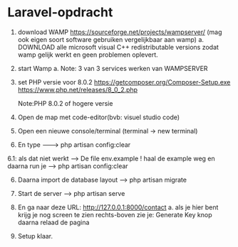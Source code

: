 # Laravel-opdracht

1. download WAMP https://sourceforge.net/projects/wampserver/ (mag ook eigen soort software gebruiken vergelijkbaar aan wamp)
    a. DOWNLOAD alle microsoft visual C++ redistributable versions zodat wamp gelijk werkt en geen problemen oplevert.

2. start Wamp
    a. Note: 3 van 3 services werken van WAMPSERVER

3. set PHP versie voor 8.0.2 
    https://getcomposer.org/Composer-Setup.exe
    https://www.php.net/releases/8_0_2.php

    Note:PHP 8.0.2 of hogere versie

4. Open de map met code-editor(bvb: visuel studio code)

5. Open een nieuwe console/terminal (terminal -> new terminal)

6. En type ---> php artisan config:clear

6.1: als dat niet werkt --> De file env.example ! haal de example weg en daarna run je --> php artisan config:clear

6. Daarna import de database layout --> php artisan migrate

7. Start de server --> php artisan serve

8. En ga naar deze URL: http://127.0.0.1:8000/contact
    a. als je hier bent krijg je nog screen te zien
        rechts-boven zie je: Generate Key knop
        daarna relaad de pagina

9. Setup klaar.

